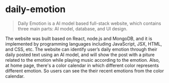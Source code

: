 # daily-emotion
> Daily Emotion is a AI model based full-stack website, which contains three main parts: AI model, database, and UI design.

The website was built based on React, node.js and MongoDB, and it is implemented by programming languages including JavaScript, JSX, HTML, and CSS, etc.
The website can identify user’s daily emotion through their daily posted text using an AI model, 
and will show the post with a piture related to the emotion while playing music according to the emotion. 
Also, at home page, there's a color calendar in which different color represents different emotion. 
So users can see the their recent emotions from the color calendar.
